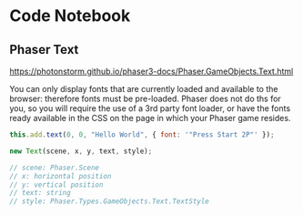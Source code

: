 # Code Notebook

## Phaser Text

https://photonstorm.github.io/phaser3-docs/Phaser.GameObjects.Text.html

You can only display fonts that are currently loaded and available to the browser: therefore fonts must be pre-loaded. Phaser does not do ths for you, so you will require the use of a 3rd party font loader, or have the fonts ready available in the CSS on the page in which your Phaser game resides.

```javascript
this.add.text(0, 0, "Hello World", { font: '"Press Start 2P"' });
```

```javascript
new Text(scene, x, y, text, style);

// scene: Phaser.Scene
// x: horizontal position
// y: vertical position
// text: string
// style: Phaser.Types.GameObjects.Text.TextStyle
```
